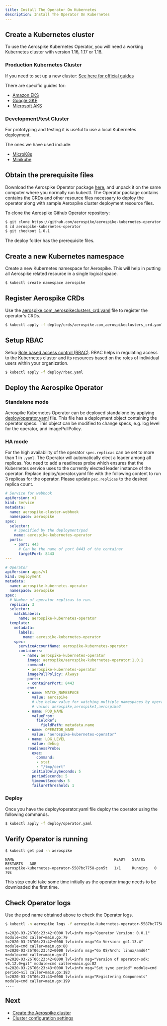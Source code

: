 ```yaml
---
title: Install The Operator On Kubernetes
description: Install The Operator On Kubernetes
---
```



## Create a Kubernetes cluster

To use the Aerospike Kubernetes Operator, you will need a working Kubernetes cluster with version 1.16, 1.17 or 1.18.

### Production Kubernetes Cluster

If you need to set up a new cluster: [See here for official guides](https://kubernetes.io/docs/setup/production-environment/)

There are specific guides for:

* [Amazon EKS](https://docs.aws.amazon.com/eks/latest/userguide/create-cluster.html)
* [Google GKE](https://cloud.google.com/kubernetes-engine/docs/how-to/creating-a-zonal-cluster)
* [Microsoft AKS](https://docs.microsoft.com/en-us/azure/aks/tutorial-kubernetes-deploy-cluster)

### Development/test Cluster

For prototyping and testing it is useful to use a local Kubernetes deployment.

The ones we have used include:

* [MicroK8s](https://microk8s.io/)
* [Minikube](https://github.com/kubernetes/minikube)

## Obtain the prerequisite files

Download the Aerospike Operator package [here](https://github.com/aerospike/aerospike-kubernetes-operator/tree/1.0.1/deploy/), and unpack it on the same computer where you normally run kubectl. The Operator package contains contains the CRDs and other resource files necessary to deploy the operator along with sample Aerospike cluster deployment resource files.

To clone the Aerospike Github Operator repository:

```sh
$ git clone https://github.com/aerospike/aerospike-kubernetes-operator.git
$ cd aerospike-kubernetes-operator
$ git checkout 1.0.1
```

The deploy folder has the prerequisite files.

## Create a new Kubernetes namespace

Create a new Kubernetes namespace for Aerospike. This will help in putting all Aerospike related resource in a single logical space.

```sh
$ kubectl create namespace aerospike
```

## Register Aerospike CRDs

Use the [aerospike.com_aerospikeclusters_crd.yaml](https://github.com/aerospike/aerospike-kubernetes-operator/tree/1.0.1/deploy/crds/aerospike.com_aerospikeclusters_crd.yaml) file to register the operator's CRDs.

```sh
$ kubectl apply -f deploy/crds/aerospike.com_aerospikeclusters_crd.yaml
```

## Setup RBAC

Setup [Role based access control (RBAC)](https://kubernetes.io/docs/reference/access-authn-authz/rbac/). RBAC helps in regulating access to the Kubernetes cluster and its resources based on the roles of individual users within your organization.

```sh
$ kubectl apply -f deploy/rbac.yaml
```

## Deploy the Aerospike Operator

### Standalone mode
Aerospike Kubernetes Operator can be deployed standalone by applying [deploy/operator.yaml](https://github.com/aerospike/aerospike-kubernetes-operator/tree/1.0.1/deploy/operator.yaml) file. This file has a deployment object containing the operator specs. This object can be modified to change specs, e.g. log level for the operator, and imagePullPolicy.

### HA mode
For the high availability of the operator `spec.replicas` can be set to more than 1 in `.yaml`. The Operator will automatically elect a leader among all replicas. You need to add a readiness probe which ensures that the Kubernetes service uses to the currently elected leader instance of the operator. Replace deploy/operator.yaml file with the following content to run 3 replicas for the operator. Please update `pec.replicas` to the desired replica count.

```yaml
# Service for webhook
apiVersion: v1
kind: Service
metadata:
  name: aerospike-cluster-webhook
  namespace: aerospike
spec:
  selector:
    # Specified by the deployment/pod
    name: aerospike-kubernetes-operator
  ports:
    - port: 443
      # Can be the name of port 8443 of the container
      targetPort: 8443
---

# Operator
apiVersion: apps/v1
kind: Deployment
metadata:
  name: aerospike-kubernetes-operator
  namespace: aerospike
spec:
  # Number of operator replicas to run.
  replicas: 3
  selector:
    matchLabels:
      name: aerospike-kubernetes-operator
  template:
    metadata:
      labels:
        name: aerospike-kubernetes-operator
    spec:
      serviceAccountName: aerospike-kubernetes-operator
      containers:
        - name: aerospike-kubernetes-operator
          image: aerospike/aerospike-kubernetes-operator:1.0.1
          command:
          - aerospike-kubernetes-operator
          imagePullPolicy: Always
          ports:
          - containerPort: 8443
          env:
          - name: WATCH_NAMESPACE
            value: aerospike
            # Use below value for watching multiple namespaces by operator
            # value: aerospike,aerospike1,aerospike2
          - name: POD_NAME
            valueFrom:
              fieldRef:
                fieldPath: metadata.name
          - name: OPERATOR_NAME
            value: "aerospike-kubernetes-operator"
          - name: LOG_LEVEL
            value: debug
          readinessProbe:
            exec:
              command:
              - stat
              - "/tmp/cert"
            initialDelaySeconds: 5
            periodSeconds: 5
            timeoutSeconds: 5
            failureThreshold: 1
```


### Deploy

Once you have the  deploy/operator.yaml file deploy the operator using the following commands.
```sh
$ kubectl apply -f deploy/operator.yaml
```

## Verify Operator is running

```sh
$ kubectl get pod -n aerospike
```

```
NAME                                             READY   STATUS    RESTARTS   AGE
aerospike-kubernetes-operator-5587bc7758-psn5t   1/1     Running   0          70s
```

This step could take some time initially as the operator image needs to be downloaded the first time.

## Check Operator logs

Use the pod name obtained above to check the Operator logs.
```sh
$ kubectl -n aerospike logs -f aerospike-kubernetes-operator-5587bc7758-psn5t
```
```
t=2020-03-26T06:23:42+0000 lvl=info msg="Operator Version: 0.0.1" module=cmd caller=main.go:79
t=2020-03-26T06:23:42+0000 lvl=info msg="Go Version: go1.13.4" module=cmd caller=main.go:80
t=2020-03-26T06:23:42+0000 lvl=info msg="Go OS/Arch: linux/amd64" module=cmd caller=main.go:81
t=2020-03-26T06:23:42+0000 lvl=info msg="Version of operator-sdk: v0.12.0+git" module=cmd caller=main.go:82
t=2020-03-26T06:23:43+0000 lvl=info msg="Set sync period" module=cmd period=nil caller=main.go:183
t=2020-03-26T06:23:43+0000 lvl=info msg="Registering Components" module=cmd caller=main.go:199
....
```

## Next
 - [Create the Aerospike cluster](/cloud/kubernetes/operator/Create-Aerospike-cluster.md)
 - [Cluster configuration settings](/cloud/kubernetes/operator/Cluster-configuration-settings.md)
